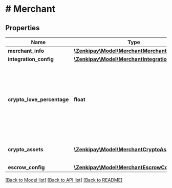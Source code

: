 # # Merchant

## Properties

Name | Type | Description | Notes
------------ | ------------- | ------------- | -------------
**merchant_info** | [**\Zenkipay\Model\MerchantMerchantInfo**](MerchantMerchantInfo.md) |  |
**integration_config** | [**\Zenkipay\Model\MerchantIntegrationConfig**](MerchantIntegrationConfig.md) |  |
**crypto_love_percentage** | **float** | Discount in percentage granted by the merchant to the buyer in his purchase for activating crypto love. |
**crypto_assets** | [**\Zenkipay\Model\MerchantCryptoAssetsInner[]**](MerchantCryptoAssetsInner.md) | Supported crypto currencies list. | [optional]
**escrow_config** | [**\Zenkipay\Model\MerchantEscrowConfig**](MerchantEscrowConfig.md) |  |

[[Back to Model list]](../../README.md#models) [[Back to API list]](../../README.md#endpoints) [[Back to README]](../../README.md)
